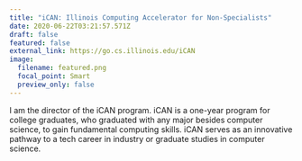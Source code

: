 ```yaml
---
title: "iCAN: Illinois Computing Accelerator for Non-Specialists"
date: 2020-06-22T03:21:57.571Z
draft: false
featured: false
external_link: https://go.cs.illinois.edu/iCAN
image:
  filename: featured.png
  focal_point: Smart
  preview_only: false
---
```

I am the director of the iCAN program. iCAN is a one-year program for college graduates, who graduated with any major besides computer science, to gain fundamental computing skills. iCAN serves as an innovative pathway to a tech career in industry or graduate studies in computer science.